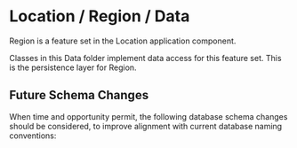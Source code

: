 # Location / Region / Data

Region is a feature set in the Location application component.
  
Classes in this Data folder implement data access for this feature set. This is the persistence layer for Region.

## Future Schema Changes

When time and opportunity permit, the following database schema changes should be considered, to improve alignment with current database naming conventions:

